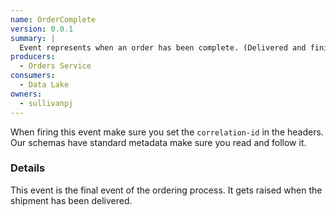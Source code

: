 ```yaml
---
name: OrderComplete
version: 0.0.1
summary: |
  Event represents when an order has been complete. (Delivered and finished)
producers:
  - Orders Service
consumers:
  - Data Lake
owners:
  - sullivanpj
---
```


<Admonition>When firing this event make sure you set the `correlation-id` in the headers. Our schemas have standard metadata make sure you read and follow it.</Admonition>

### Details

This event is the final event of the ordering process. It gets raised when the shipment has been delivered.

<NodeGraph title="Consumer / Producer Diagram" />

<Schema />
